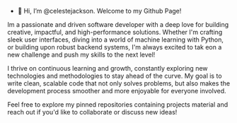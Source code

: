 - 👋 Hi, I’m @celestejackson.
Welcome to my Github Page! 

Im a passionate and driven software developer with a deep love for building creative, impactful, and high-performance solutions. 
Whether I'm crafting sleek user interfaces, diving into a world of machine learning with Python,  or building upon robust
backend systems, I'm always excited to tak eon a new challenge and push my skills to the next level!

I thrive on continuous learning and growth, constantly exploring new technologies and methodologies to stay ahead of the curve.
My goal is to write clean, scalable code that not only solves problems, but also makes the development process smoother and 
more enjoyable for everyone involved.


Feel free to explore my pinned repositories containing projects material and reach out if you'd like to collaborate or discuss new ideas!


<!---
celestejackson/celestejackson is a ✨ special ✨ repository because its `README.md` (this file) appears on your GitHub profile.
You can click the Preview link to take a look at your changes.
--->

